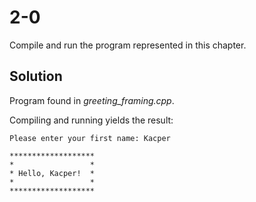 # 2-0
Compile and run the program represented in this chapter.

## Solution
Program found in _greeting_framing.cpp_.

Compiling and running yields the result:
```
Please enter your first name: Kacper

*******************
*                 *
* Hello, Kacper!  *
*                 *
*******************
```